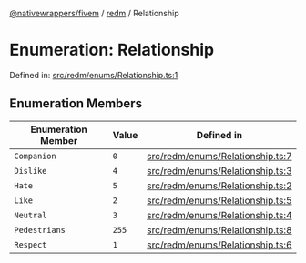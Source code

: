 [@nativewrappers/fivem](../../README.md) / [redm](../README.md) / Relationship

# Enumeration: Relationship

Defined in: [src/redm/enums/Relationship.ts:1](https://github.com/nativewrappers/nativewrappers/blob/b77be96b90a0116f980e0511bdd4877df779df2d/src/redm/enums/Relationship.ts#L1)

## Enumeration Members

| Enumeration Member | Value | Defined in |
| ------ | ------ | ------ |
| <a id="companion"></a> `Companion` | `0` | [src/redm/enums/Relationship.ts:7](https://github.com/nativewrappers/nativewrappers/blob/b77be96b90a0116f980e0511bdd4877df779df2d/src/redm/enums/Relationship.ts#L7) |
| <a id="dislike"></a> `Dislike` | `4` | [src/redm/enums/Relationship.ts:3](https://github.com/nativewrappers/nativewrappers/blob/b77be96b90a0116f980e0511bdd4877df779df2d/src/redm/enums/Relationship.ts#L3) |
| <a id="hate"></a> `Hate` | `5` | [src/redm/enums/Relationship.ts:2](https://github.com/nativewrappers/nativewrappers/blob/b77be96b90a0116f980e0511bdd4877df779df2d/src/redm/enums/Relationship.ts#L2) |
| <a id="like"></a> `Like` | `2` | [src/redm/enums/Relationship.ts:5](https://github.com/nativewrappers/nativewrappers/blob/b77be96b90a0116f980e0511bdd4877df779df2d/src/redm/enums/Relationship.ts#L5) |
| <a id="neutral"></a> `Neutral` | `3` | [src/redm/enums/Relationship.ts:4](https://github.com/nativewrappers/nativewrappers/blob/b77be96b90a0116f980e0511bdd4877df779df2d/src/redm/enums/Relationship.ts#L4) |
| <a id="pedestrians"></a> `Pedestrians` | `255` | [src/redm/enums/Relationship.ts:8](https://github.com/nativewrappers/nativewrappers/blob/b77be96b90a0116f980e0511bdd4877df779df2d/src/redm/enums/Relationship.ts#L8) |
| <a id="respect"></a> `Respect` | `1` | [src/redm/enums/Relationship.ts:6](https://github.com/nativewrappers/nativewrappers/blob/b77be96b90a0116f980e0511bdd4877df779df2d/src/redm/enums/Relationship.ts#L6) |
